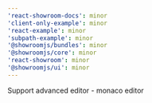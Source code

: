 ```yaml
---
'react-showroom-docs': minor
'client-only-example': minor
'react-example': minor
'subpath-example': minor
'@showroomjs/bundles': minor
'@showroomjs/core': minor
'react-showroom': minor
'@showroomjs/ui': minor
---
```


Support advanced editor - monaco editor
